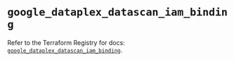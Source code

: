 # `google_dataplex_datascan_iam_binding`

Refer to the Terraform Registry for docs: [`google_dataplex_datascan_iam_binding`](https://registry.terraform.io/providers/hashicorp/google/5.45.2/docs/resources/dataplex_datascan_iam_binding).
